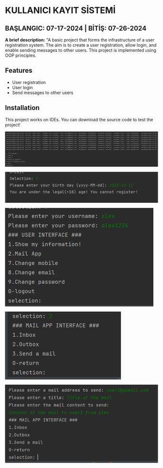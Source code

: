 # KULLANICI KAYIT SİSTEMİ
## BAŞLANGIC: 07-17-2024 | BİTİŞ: 07-26-2024

**A brief description:** "A basic project that forms the infrastructure of a user registration system. The aim is to create a user registration, allow login, and enable sending messages to other users. This project is implemented using OOP principles.

## Features

- User registration
- User login
- Send messages to other users

## Installation
This project works on IDEs. You can download the source code to test the project!

![Screenshot_4.png](refactored%2Freadme_pics%2FScreenshot_4.png)

![Screenshot_5.png](refactored%2Freadme_pics%2FScreenshot_5.png)

![Screenshot_6.png](refactored%2Freadme_pics%2FScreenshot_6.png)

![Screenshot_7.png](refactored%2Freadme_pics%2FScreenshot_7.png)

![Screenshot_8.png](refactored%2Freadme_pics%2FScreenshot_8.png)